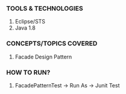 ### TOOLS & TECHNOLOGIES
  1. Eclipse/STS
  2. Java 1.8

### CONCEPTS/TOPICS COVERED
  1. Facade Design Pattern

### HOW TO RUN?
  1. FacadePatternTest  -> Run As -> Junit Test
